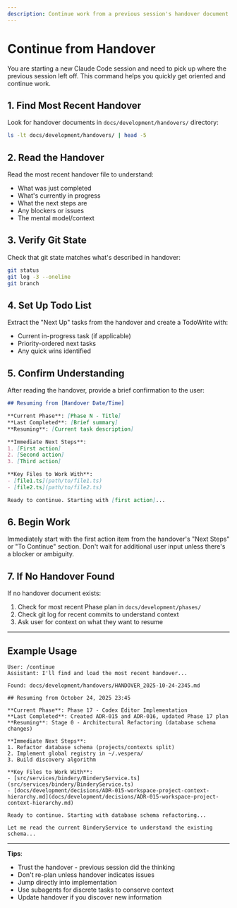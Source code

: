 ```yaml
---
description: Continue work from a previous session's handover document
---
```


# Continue from Handover

You are starting a new Claude Code session and need to pick up where the previous session left off. This command helps you quickly get oriented and continue work.

## 1. Find Most Recent Handover

Look for handover documents in `docs/development/handovers/` directory:

```bash
ls -lt docs/development/handovers/ | head -5
```

## 2. Read the Handover

Read the most recent handover file to understand:
- What was just completed
- What's currently in progress
- What the next steps are
- Any blockers or issues
- The mental model/context

## 3. Verify Git State

Check that git state matches what's described in handover:

```bash
git status
git log -3 --oneline
git branch
```

## 4. Set Up Todo List

Extract the "Next Up" tasks from the handover and create a TodoWrite with:
- Current in-progress task (if applicable)
- Priority-ordered next tasks
- Any quick wins identified

## 5. Confirm Understanding

After reading the handover, provide a brief confirmation to the user:

```markdown
## Resuming from [Handover Date/Time]

**Current Phase**: [Phase N - Title]
**Last Completed**: [Brief summary]
**Resuming**: [Current task description]

**Immediate Next Steps**:
1. [First action]
2. [Second action]
3. [Third action]

**Key Files to Work With**:
- [file1.ts](path/to/file1.ts)
- [file2.ts](path/to/file2.ts)

Ready to continue. Starting with [first action]...
```

## 6. Begin Work

Immediately start with the first action item from the handover's "Next Steps" or "To Continue" section. Don't wait for additional user input unless there's a blocker or ambiguity.

## 7. If No Handover Found

If no handover document exists:
1. Check for most recent Phase plan in `docs/development/phases/`
2. Check git log for recent commits to understand context
3. Ask user for context on what they want to resume

---

## Example Usage

```
User: /continue
Assistant: I'll find and load the most recent handover...

Found: docs/development/handovers/HANDOVER_2025-10-24-2345.md

## Resuming from October 24, 2025 23:45

**Current Phase**: Phase 17 - Codex Editor Implementation
**Last Completed**: Created ADR-015 and ADR-016, updated Phase 17 plan
**Resuming**: Stage 0 - Architectural Refactoring (database schema changes)

**Immediate Next Steps**:
1. Refactor database schema (projects/contexts split)
2. Implement global registry in ~/.vespera/
3. Build discovery algorithm

**Key Files to Work With**:
- [src/services/bindery/BinderyService.ts](src/services/bindery/BinderyService.ts)
- [docs/development/decisions/ADR-015-workspace-project-context-hierarchy.md](docs/development/decisions/ADR-015-workspace-project-context-hierarchy.md)

Ready to continue. Starting with database schema refactoring...

Let me read the current BinderyService to understand the existing schema...
```

---

**Tips**:
- Trust the handover - previous session did the thinking
- Don't re-plan unless handover indicates issues
- Jump directly into implementation
- Use subagents for discrete tasks to conserve context
- Update handover if you discover new information
